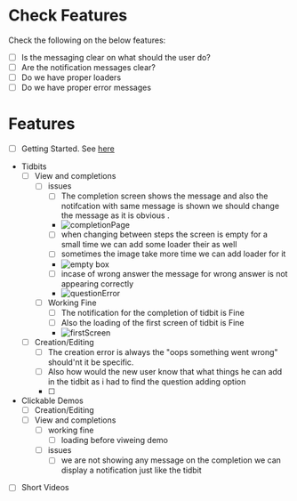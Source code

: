 # Check Features
Check the following on the below features:
- [ ] Is the messaging clear on what should the user do?
- [ ] Are the notification messages clear?
- [ ] Do we have proper loaders
- [ ] Do we have proper error messages

# Features
- [ ] Getting Started. See [here](./getting_started.md)
- Tidbits
  - [ ] View and completions
    - [ ] issues
      - [ ] The completion screen shows the message and also the notifcation with same message is shown we should change the message as it is obvious .
      - ![completionPage](https://github.com/RobinNagpal/dodao-ui/blob/main/academy-ui//docs/images/completionPage.png)
      - [ ] when changing between steps the screen is empty for a small time we can add some loader their as well
      - [ ] sometimes the image take more time we can add loader for it
      - ![empty box](https://github.com/RobinNagpal/dodao-ui/blob/main/academy-ui//docs/images/imageLoading.png)
      - [ ] incase of wrong answer the message for wrong answer is not appearing correctly
      - ![questionError](https://github.com/RobinNagpal/dodao-ui/blob/main/academy-ui//docs/images/questionError.png)
    - [ ] Working Fine
      - [ ] The notification for the completion of tidbit is Fine
      - [ ] Also the loading of the first screen of tidbit is Fine
      - ![firstScreen](https://github.com/RobinNagpal/dodao-ui/blob/main/academy-ui//docs/images/firstScreen.png)
  - [ ] Creation/Editing
      - [ ] The creation error is always the "oops something went wrong" should'nt it be specific.
      - [ ] Also how would the new user know that what things he can add in the tidbit as i had to find the question adding option
      - [ ] 
- Clickable Demos
  - [ ] Creation/Editing
  - [ ] View and completions
    - [ ] working fine
      - [ ] loading before viweing demo
    - [ ] issues 
      - [ ] we are not showing any message on the completion we can display a notification just like the tidbit
- [ ] Short Videos
